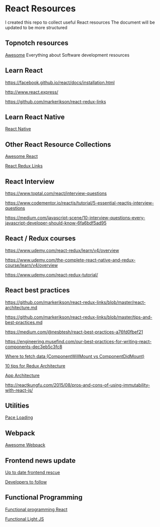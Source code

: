# React Resources
I created this repo to collect useful React resources
The document will be updated to be more structured
## Topnotch resources
[Awesome](https://github.com/sindresorhus/awesome) Everything about Software development resources
## Learn React
https://facebook.github.io/react/docs/installation.html

http://www.react.express/

https://github.com/markerikson/react-redux-links

## Learn React Native
[React Native](./ReactNative.md)

## Other React Resource Collections
[Awesome React](https://github.com/enaqx/awesome-react)

[React Redux Links](https://github.com/markerikson/react-redux-links/)

## React Interview
https://www.toptal.com/react/interview-questions

https://www.codementor.io/reactjs/tutorial/5-essential-reactjs-interview-questions

https://medium.com/javascript-scene/10-interview-questions-every-javascript-developer-should-know-6fa6bdf5ad95

## React / Redux courses
https://www.udemy.com/react-redux/learn/v4/overview

https://www.udemy.com/the-complete-react-native-and-redux-course/learn/v4/overview

https://www.udemy.com/react-redux-tutorial/

## React best practices
https://github.com/markerikson/react-redux-links/blob/master/react-architecture.md

https://github.com/markerikson/react-redux-links/blob/master/tips-and-best-practices.md

https://medium.com/@nesbtesh/react-best-practices-a76fd0fbef21

https://engineering.musefind.com/our-best-practices-for-writing-react-components-dec3eb5c3fc8

[Where to fetch data (ComponentWillMount vs ComponentDidMount)](https://daveceddia.com/where-fetch-data-componentwillmount-vs-componentdidmount/)

[10 tips for Redux Architecture](https://medium.com/javascript-scene/10-tips-for-better-redux-architecture-69250425af44)

[App Architecture](https://medium.com/javascript-scene/the-best-way-to-learn-to-code-is-to-code-learn-app-architecture-by-building-apps-7ec029db6e00)

http://reactkungfu.com/2015/08/pros-and-cons-of-using-immutability-with-react-js/ 

## Utilities

[Pace Loading](http://github.hubspot.com/pace/docs/welcome/)

## Webpack
[Awesome Webpack](https://github.com/webpack-contrib/awesome-webpack#webpack-examples)

## Frontend news update
[Up to date frontend rescue](https://uptodate.frontendrescue.org/)

[Developers to follow](https://code.tutsplus.com/articles/33-developers-you-must-subscribe-to-as-a-javascript-junkie--net-18151)

## Functional Programming

[Functional programming React](https://medium.com/@alex_picprod/functional-programming-and-react-3a2a69b83d45)

[Functional Light JS](https://github.com/getify/Functional-Light-JS)
